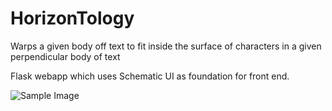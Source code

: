 # HorizonTology
Warps a given body off text to fit inside the surface of characters in a given perpendicular body of text

Flask webapp which uses Schematic UI as foundation for front end.

![Sample Image](http://matek.org/h/images/horizontology.PNG)
